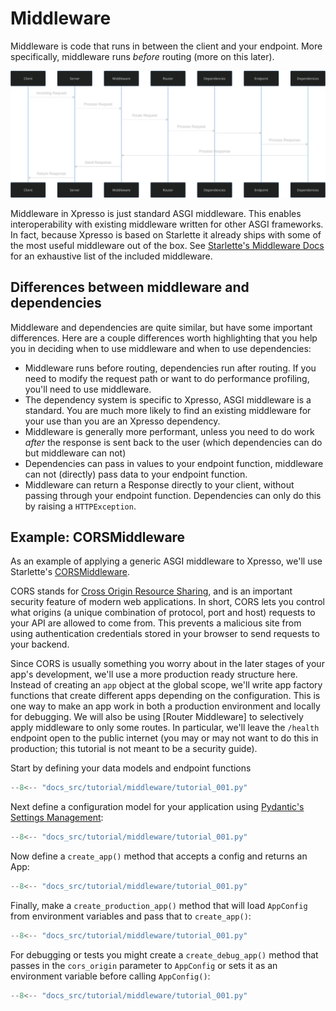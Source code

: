 # Middleware

Middleware is code that runs in between the client and your endpoint.
More specifically, middleware runs _before_ routing (more on this later).

![Sequence](diagram_001.svg)

Middleware in Xpresso is just standard ASGI middleware.
This enables interoperability with existing middleware written for other ASGI frameworks.
In fact, because Xpresso is based on Starlette it already ships with some of the most useful middleware out of the box. See [Starlette's Middleware Docs] for an exhaustive list of the included middleware.

## Differences between middleware and dependencies

Middleware and dependencies are quite similar, but have some important differences.
Here are a couple differences worth highlighting that you help you in deciding when to use middleware and when to use dependencies:

- Middleware runs before routing, dependencies run after routing. If you need to modify the request path or want to do performance profiling, you'll need to use middleware.
- The dependency system is specific to Xpresso, ASGI middleware is a standard. You are much more likely to find an existing middleware for your use than you are an Xpresso dependency.
- Middleware is generally more performant, unless you need to do work _after_ the response is sent back to the user (which dependencies can do but middleware can not)
- Dependencies can pass in values to your endpoint function, middleware can not (directly) pass data to your endpoint function.
- Middleware can return a Response directly to your client, without passing through your endpoint function. Dependencies can only do this by raising a `HTTPException`.

## Example: CORSMiddleware

As an example of applying a generic ASGI middleware to Xpresso, we'll use Starlette's [CORSMiddleware].

CORS stands for [Cross Origin Resource Sharing], and is an important security feature of modern web applications.
In short, CORS lets you control what origins (a unique combination of protocol, port and host) requests to your API are allowed to come from.
This prevents a malicious site from using authentication credentials stored in your browser to send requests to your backend.

Since CORS is usually something you worry about in the later stages of your app's development, we'll use a more production ready structure here.
Instead of creating an `app` object at the global scope, we'll write app factory functions that create different apps depending on the configuration.
This is one way to make an app work in both a production environment and locally for debugging.
We will also be using [Router Middleware] to selectively apply middleware to only some routes.
In particular, we'll leave the `/health` endpoint open to the public internet (you may or may not want to do this in production; this tutorial is not meant to be a security guide).

Start by defining your data models and endpoint functions

```python hl_lines="11-12 15-16 19-20 23-24"
--8<-- "docs_src/tutorial/middleware/tutorial_001.py"
```

Next define a configuration model for your application using [Pydantic's Settings Management]:

```python hl_lines="27-28"
--8<-- "docs_src/tutorial/middleware/tutorial_001.py"
```

Now define a `create_app()` method that accepts a config and returns an App:

```python hl_lines="31-56"
--8<-- "docs_src/tutorial/middleware/tutorial_001.py"
```

Finally, make a `create_production_app()` method that will load `AppConfig` from environment variables and pass that to `create_app()`:

```python hl_lines="59-61"
--8<-- "docs_src/tutorial/middleware/tutorial_001.py"
```

For debugging or tests you might create a `create_debug_app()` method that passes in the `cors_origin` parameter to `AppConfig` or sets it as an environment variable before calling `AppConfig()`:

```python hl_lines="64-67"
--8<-- "docs_src/tutorial/middleware/tutorial_001.py"
```

[Cross Origin Resource Sharing]: https://developer.mozilla.org/en-US/docs/Web/HTTP/CORS
[CORSMiddleware]: https://www.starlette.io/middleware/#corsmiddleware
[Starlette's Middleware Docs]: https://www.starlette.io/middleware/
[Pydantic's Settings Management]: https://pydantic-docs.helpmanual.io/usage/settings/
